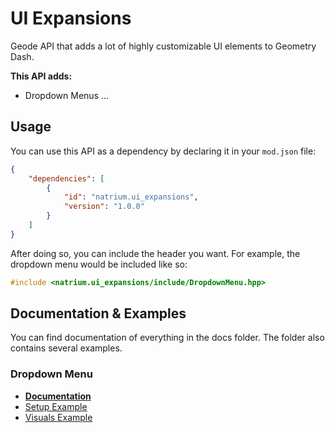 # UI Expansions
Geode API that adds a lot of highly customizable UI elements to Geometry Dash.

**This API adds:**
- Dropdown Menus
...

## Usage
You can use this API as a dependency by declaring it in your ``mod.json`` file:
```json
{
    "dependencies": [
        {
            "id": "natrium.ui_expansions",
            "version": "1.0.0"
        }
    ]
}
```

After doing so, you can include the header you want. For example, the dropdown menu would be included like so:
```cpp
#include <natrium.ui_expansions/include/DropdownMenu.hpp>
```

## Documentation & Examples
You can find documentation of everything in the docs folder. The folder also contains several examples.

### Dropdown Menu
- [**Documentation**](./docs/DropdownMenu.md)
- [Setup Example](./docs/examples/Dropdown%20Menu/Basic-Example.md)
- [Visuals Example](./docs/examples/Dropdown%20Menu/Visuals-Example.md)